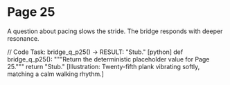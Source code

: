 # Page 25

A question about pacing slows the stride.
The bridge responds with deeper resonance.

// Code Task: bridge_q_p25() → RESULT: "Stub."
[python]
def bridge_q_p25():
    """Return the deterministic placeholder value for Page 25."""
    return "Stub."
[Illustration: Twenty-fifth plank vibrating softly, matching a calm walking rhythm.]
